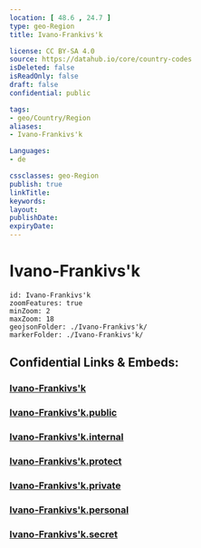 ```yaml
---
location: [ 48.6 , 24.7 ] 
type: geo-Region
title: Ivano-Frankivs'k

license: CC BY-SA 4.0
source: https://datahub.io/core/country-codes
isDeleted: false
isReadOnly: false
draft: false
confidential: public

tags:
- geo/Country/Region
aliases:
- Ivano-Frankivs'k

Languages:
- de

cssclasses: geo-Region
publish: true
linkTitle: 
keywords: 
layout: 
publishDate: 
expiryDate: 
---
```


# Ivano-Frankivs'k

```leaflet
id: Ivano-Frankivs'k
zoomFeatures: true 
minZoom: 2 
maxZoom: 18
geojsonFolder: ./Ivano-Frankivs'k/
markerFolder: ./Ivano-Frankivs'k/
```


## Confidential Links & Embeds: 

### [Ivano-Frankivs'k](/_Standards/Earth/Continent/Europe/Europe~East/Ukraine/Regions~Ukraine/Ivano-Frankivs'k.md) 

### [Ivano-Frankivs'k.public](/_public/Earth/Continent/Europe/Europe~East/Ukraine/Regions~Ukraine/Ivano-Frankivs'k.public.md) 

### [Ivano-Frankivs'k.internal](/_internal/Earth/Continent/Europe/Europe~East/Ukraine/Regions~Ukraine/Ivano-Frankivs'k.internal.md) 

### [Ivano-Frankivs'k.protect](/_protect/Earth/Continent/Europe/Europe~East/Ukraine/Regions~Ukraine/Ivano-Frankivs'k.protect.md) 

### [Ivano-Frankivs'k.private](/_private/Earth/Continent/Europe/Europe~East/Ukraine/Regions~Ukraine/Ivano-Frankivs'k.private.md) 

### [Ivano-Frankivs'k.personal](/_personal/Earth/Continent/Europe/Europe~East/Ukraine/Regions~Ukraine/Ivano-Frankivs'k.personal.md) 

### [Ivano-Frankivs'k.secret](/_secret/Earth/Continent/Europe/Europe~East/Ukraine/Regions~Ukraine/Ivano-Frankivs'k.secret.md)

